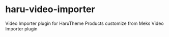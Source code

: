 # haru-video-importer
Video Importer plugin for HaruTheme Products customize from Meks Video Importer plugin
